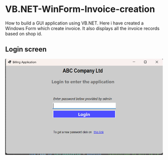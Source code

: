# VB.NET-WinForm-Invoice-creation
How to build a GUI application using VB.NET. Here i have created a Windows Form which create invoice. It also displays all the invoice records based on shop id.  
## Login screen
![Alt Text](Image/WinForm_LoginScreen.png)

